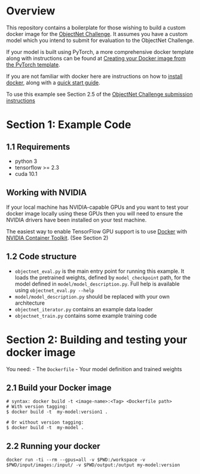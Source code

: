 # Overview
This repository contains a boilerplate for those wishing to build a custom docker image for the [ObjectNet Challenge](https://eval.ai/web/challenges/challenge-page/726/overview). It assumes you have a custom model which you intend to submit for evaluation to the ObjectNet Challenge.

If your model is built using PyTorch, a more comprehensive docker template along with instructions can be found at [Creating your Docker image from the PyTorch template](https://abarbu.github.io/objectnet-challenge-doc-ibm-dev/dockerfile-from-template.html).

If you are not familiar with docker here are instructions on how to [install docker](https://docs.docker.com/install/), along with a [quick start guide](https://docs.docker.com/get-started/).

To use this example see Section 2.5 of the [ObjectNet Challenge submission instructions](https://abarbu.github.io/objectnet-challenge-doc-ibm-dev/dockerfile-from-scratch.html)

# Section 1: Example Code
## 1.1 Requirements
- python 3
- tensorflow >= 2.3
- cuda 10.1

## Working with NVIDIA
If your local machine has NVIDIA-capable GPUs and you want to test your docker image locally using these GPUs then you will need to ensure the NVIDIA drivers have been installed on your test machine.

The easiest way to enable TensorFlow GPU support is to use [Docker](https://www.tensorflow.org/install/docker) with [NVIDIA Container Toolkit](https://github.com/NVIDIA/nvidia-docker). (See Section 2)

## 1.2 Code structure
- `objectnet_eval.py` is the main entry point for running this example. It loads the pretrained weights, defined by `model_checkpoint` path, for the model defined in `model/model_description.py`. Full help is available using `objectnet_eval.py --help`
- `model/model_description.py` should be replaced with your own architecture
- `objectnet_iterator.py` contains an example data loader 
- `objectnet_train.py` contains some example training code

# Section 2: Building and testing your docker image

You need:
    - The `Dockerfile`
    - Your model definition and trained weights

## 2.1 Build your Docker image
```
# syntax: docker build -t <image-name>:<Tag> <Dockerfile path>
# With version tagging:
$ docker build -t  my-model:version1 .

# Or without version tagging:
$ docker build -t  my-model .
```

## 2.2 Running your docker
```
docker run -ti --rm --gpus=all -v $PWD:/workspace -v $PWD/input/images:/input/ -v $PWD/output:/output my-model:version
```
